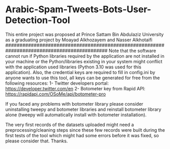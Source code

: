 # Arabic-Spam-Tweets-Bots-User-Detection-Tool
This entire project was proposed at Prince Sattam Bin Abdulaziz University as a graduating project by Moayad Alkhozayem and Nasser Alkhotaifi 
############################################################################################
Note that the software cannot run if Python libraries required by the application are not
installed in your machine or the Python/libraries existing in your system might conflict with the application used libraries (Python 3.10 was used for this application).
Also, the credential keys are required to fill in config.ini by anyone wants to use this tool, all keys can be generated for free from the following resources:
1- Twitter developers portal: https://developer.twitter.com/en
2- Botometer key from Rapid API: https://rapidapi.com/OSoMe/api/botometer-pro

If you faced any problems with botometer library please consider uninstalling tweepy and botometer libraries and reinstall botometer library alone (tweepy will automatically install with botometer installation).

The very first records of the datasets uploaded might need a preprocessing/cleaning steps since these few records were built during the first tests of the tool which might had some errors before it was fixed, so please consider that.
Thanks.
